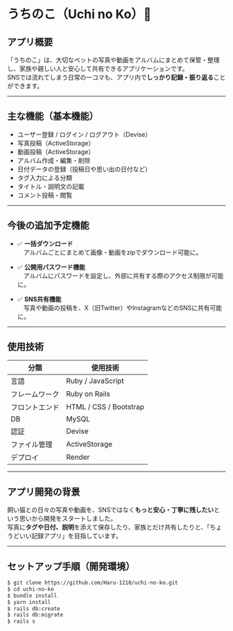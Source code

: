 # うちのこ（Uchi no Ko）🐾

## アプリ概要

「うちのこ」は、大切なペットの写真や動画をアルバムにまとめて保管・整理し、家族や親しい人と安心して共有できるアプリケーションです。  
SNSでは流れてしまう日常の一コマも、アプリ内で**しっかり記録・振り返る**ことができます。

---

## 主な機能（基本機能）

- ユーザー登録 / ログイン / ログアウト（Devise）
- 写真投稿（ActiveStorage）
- 動画投稿（ActiveStorage）
- アルバム作成・編集・削除
- 日付データの登録（投稿日や思い出の日付など）
- タグ入力による分類
- タイトル・説明文の記載
- コメント投稿・閲覧

---

## 今後の追加予定機能

- ✅ **一括ダウンロード**  
　アルバムごとにまとめて画像・動画をzipでダウンロード可能に。

- ✅ **公開用パスワード機能**  
　アルバムにパスワードを設定し、外部に共有する際のアクセス制限が可能に。

- ✅ **SNS共有機能**  
　写真や動画の投稿を、X（旧Twitter）やInstagramなどのSNSに共有可能に。

---

## 使用技術

| 分類        | 使用技術                            |
|-------------|-------------------------------------|
| 言語        | Ruby / JavaScript                   |
| フレームワーク | Ruby on Rails                      |
| フロントエンド | HTML / CSS / Bootstrap             |
| DB          | MySQL                               |
| 認証        | Devise                              |
| ファイル管理 | ActiveStorage                       |
| デプロイ    | Render                              |

---

## アプリ開発の背景

飼い猫との日々の写真や動画を、SNSではなく**もっと安心・丁寧に残したい**という思いから開発をスタートしました。  
写真に**タグや日付、説明**を添えて保存したり、家族とだけ共有したりと、「ちょうどいい記録アプリ」を目指しています。

---

## セットアップ手順（開発環境）

```bash
$ git clone https://github.com/Haru-1210/uchi-no-ko.git
$ cd uchi-no-ko
$ bundle install
$ yarn install
$ rails db:create
$ rails db:migrate
$ rails s
